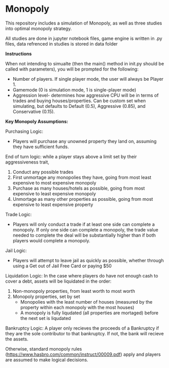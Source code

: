 # Monopoly

This repository includes a simulation of Monopoly, as well as three studies into optimal monopoly strategy.

All studies are done in jupyter notebook files, game engine is written in .py files, data refrenced in studies is 
stored in data folder

**Instructions**

When not intending to simualte (then the main() method in init.py should be called with parameters), you will be prompted for the following:
- Number of players. If single player mode, the user will always be Player 1.
- Gamemode (0 is simulation mode, 1 is single-player mode)
- Aggression level- determines how aggressive CPU will be in terms of trades and buying houses/properties. Can be custom set when simulating,
but defaults to Default (0.5), Aggressive (0.85), and Conservative (0.15).

**Key Monopoly Assumptions:**

Purchasing Logic:
- Players will purchase any unowned property they land on, assuming they have sufficient funds.

End of turn logic: while a player stays above a limit set by their aggressiveness trait,
1. Conduct any possible trades
2. First unmortage any monopolies they have, going from most least expensive to most expensive monopoly
3. Purchase as many houses/hotels as possible, going from most expensive to least expensive monopoly
4. Unmortage as many other properties as possible, going from most expensive to least expensive property

Trade Logic:
- Players will only conduct a trade if at least one side can complete a monopoly. If only one side can complete a monopoly, the trade value
needed to complete the deal will be substantially higher than if both players would complete a monopoly.

Jail Logic:
- Players will attempt to leave jail as quickly as possible, whether through using a Get out of Jail Free Card or paying $50

Liquidation Logic: In the case where players do have not enough cash to cover a debt, assets will be liquidated in the order:
1. Non-monopoly properties, from least worth to most worth
2. Monopoly properties, set by set
    - Monopolies with the least number of houses (measured by the property within each monopoly with the most houses)
    - A monopoly is fully liqudated (all properties are mortaged) before the next set is liqudated

Bankruptcy Logic: A player only recieves the proceeds of a Bankruptcy if they are the sole contributor to that bankruptcy. If not, 
the bank will recieve the assets.

Otherwise, standard monopoly rules (https://www.hasbro.com/common/instruct/00009.pdf) apply and players are assumed to make logical
decisions.